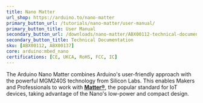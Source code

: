 ```yaml
---
title: Nano Matter
url_shop: https://arduino.to/nano-matter
primary_button_url: /tutorials/nano-matter/user-manual/
primary_button_title: User Manual
secondary_button_url: /downloads/nano-matter/ABX00112-technical-documentation.zip
secondary_button_title: Technical Documentation
sku: [ABX00112, ABX00137]
core: arduino:mbed_nano
certifications: [CE, UKCA, RoHS, FCC, IC]
---
```



The Arduino Nano Matter combines Arduino's user-friendly approach with the powerful MGM240S technology from Silicon Labs. This enables Makers and Professionals to work with **[Matter®](https://csa-iot.org/all-solutions/matter/)**, the popular standard for IoT devices, taking advantage of the Nano's low-power and compact design.
